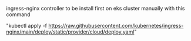 ingress-nginx controller to be install first on eks cluster manually with this command     

"kubectl apply -f https://raw.githubusercontent.com/kubernetes/ingress-nginx/main/deploy/static/provider/cloud/deploy.yaml"

      
   
  
  
 
